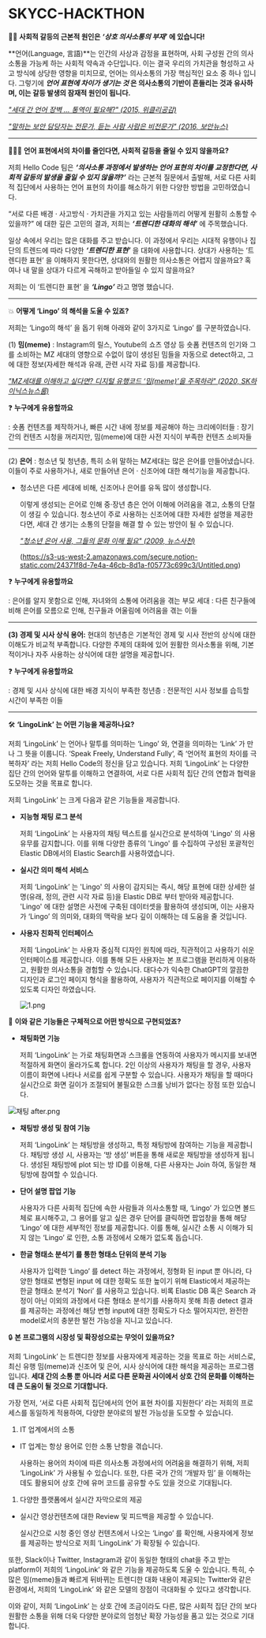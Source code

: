 # SKYCC-HACKTHON


☝🏼 **사회적 갈등의 근본적 원인은 *‘상호 의사소통의 부재’* 에 있습니다!**


**언어(Language, 言語)**는 인간의 사상과 감정을 표현하며, 사회 구성원 간의 의사소통을 가능케 하는 사회적 약속과 수단입니다. 이는 결국 우리의 가치관을 형성하고 사고 방식에 상당한 영향을 미치므로, 언어는 의사소통의 가장 핵심적인 요소 중 하나 입니다. 그렇기에 ***언어 표현에 차이가 생기는 것* 은 의사소통의 기반이 흔들리는 것과 유사하며, 이는 갈등 발생의 잠재적 원인이 됩니다.**

[*"세대 간 언어 장벽 ... 통역이 필요해?" (2015, 위클리공감)*](https://www.korea.kr/news/policyNewsView.do?newsId=148798300)

[*"말하는 보안 담당자는 전문가, 듣는 사람 사람은 비전문가" (2016, 보안뉴스)*](https://www.boannews.com/media/view.asp?idx=51712)

---

🙋🏼‍♂️ **언어 표현에서의 차이를 줄인다면, 사회적 갈등을 줄일 수 있지 않을까요?**


저희 Hello Code 팀은 ***‘의사소통 과정에서 발생하는 언어 표현의 차이를 교정한다면, 사회적 갈등의 발생을 줄일 수 있지 않을까?’*** 라는 근본적 질문에서 출발해, 서로 다른 사회적 집단에서 사용하는 언어 표현의 차이를 해소하기 위한 다양한 방법을 고민하였습니다.

“서로 다른 배경 · 사고방식 · 가치관을 가지고 있는 사람들끼리 어떻게 원활히 소통할 수 있을까?” 에 대한 깊은 고민의 결과, 저희는 ***‘트렌디한 대화의 해석’*** 에 주목했습니다.

일상 속에서 우리는 많은 대화를 주고 받습니다. 이 과정에서 우리는 시대적 유행이나 집단의 트렌드에 따라 다양한 ***‘트렌디한 표현’*** 을 대화에 사용합니다. 상대가 사용하는 ‘트렌디한 표현’ 을 이해하지 못한다면, 상대와의 원활한 의사소통은 어렵지 않을까요? 혹여나 내 말을 상대가 다르게 곡해하고 받아들일 수 있지 않을까요? 

저희는 이 ‘트렌디한 표현’ 을 ***‘Lingo’*** 라고 명명 했습니다.

---

💥 **어떻게 ‘Lingo’ 의 해석을 도울 수 있죠?**


저희는 ‘Lingo의 해석’ 을 돕기 위해 아래와 같이 3가지로 ‘Lingo’ 를 구분하였습니다.

(1) **밈(meme)** : Instagram의 릴스, Youtube의 쇼츠 영상 등 숏폼 컨텐츠의 인기와 그를 소비하는 MZ 세대의 영향으로 수없이 많이 생성된 밈들을 자동으로 detect하고, 그에 대한 정보(자세한 해석과 유래, 관련 시각 자료 등)를 제공합니다.

[*"MZ세대를 이해하고 싶다면? 디지털 유행코드 ‘밈(meme)’을 주목하라" (2020, SK하이닉스뉴스룸)*](https://news.skhynix.co.kr/post/trendy-code-meme)

❓ **누구에게 유용할까요** 

: 숏폼 컨텐츠를 제작하거나, 빠른 시간 내에 정보를 제공해야 하는 크리에이터들
: 장기간의 컨텐츠 시청을 꺼리지만, 밈(meme)에 대한 사전 지식이 부족한 컨텐츠 소비자들

---

(2) **은어** : 청소년 및 청년층, 특히 소위 말하는 MZ세대는 많은 은어를 만들어냈습니다. 이들이 주로 사용하거나, 새로 만들어낸 은어 · 신조어에 대한 해석기능을 제공합니다.

- 청소년은 다른 세대에 비해, 신조어나 은어를 유독 많이 생성합니다.
    
    이렇게 생성되는 은어로 인해 중·장년 층은 언어 이해에 어려움을 겪고, 소통의 단절이 생길 수 있습니다. 청소년이 주로 사용하는 신조어에 대한 자세한 설명을 제공한다면, 세대 간 생기는 소통의 단절을 해결 할 수 있는 방안이 될 수 있습니다.
    
    [*"청소년 은어 사용, 그들의 문화 이해 필요" (2009, 뉴스사천)*](https://www.news4000.com/news/articleView.html?idxno=2042)
    
    (https://s3-us-west-2.amazonaws.com/secure.notion-static.com/24371f8d-7e4a-46cb-8d1a-f05773c699c3/Untitled.png)
    

❓ **누구에게 유용할까요** 

: 은어를 알지 못함으로 인해, 자녀와의 소통에 어려움을 겪는 부모 세대
: 다른 친구들에 비해 은어를 모름으로 인해, 친구들과 어울림에 어려움을 겪는 이들

---

**(3) 경제 및 시사 상식 용어:** 현대의 청년층은 기본적인 경제 및 시사 전반의 상식에 대한 이해도가 비교적 부족합니다. 다양한 주제의 대화에 있어 원활한 의사소통을 위해, 기본적이거나 자주 사용하는 상식어에 대한 설명을 제공합니다.

❓ **누구에게 유용할까요** 

: 경제 및 시사 상식에 대한 배경 지식이 부족한 청년층                                                                           : 전문적인 시사 정보를 습득할 시간이 부족한 이들 

---

🛠 **‘LingoLink’ 는 어떤 기능을 제공하나요?**


저희 ‘LingoLink’ 는 언어나 말투를 의미하는 ‘Lingo’ 와, 연결을 의미하는 ‘Link’ 가 만나 그 뜻을 이룹니다. ‘Speak Freely, Understand Fully‘, 즉 ‘언어적 표현의 차이를 극복하자’ 라는 저희 Hello Code의 정신을 담고 있습니다. 저희 ‘LingoLink’ 는 다양한 집단 간의 언어와 말투를 이해하고 연결하여, 서로 다른 사회적 집단 간의 연합과 협력을 도모하는 것을 목표로 합니다. 

저희 ‘LingoLink’ 는 크게 다음과 같은 기능들을 제공합니다.

- **지능형 채팅 로그 분석**
    
    저희 ‘LingoLink’ 는 사용자의 채팅 텍스트를 실시간으로 분석하여 'Lingo' 의 사용 유무를 감지합니다. 이를 위해 다양한 종류의 'Lingo' 를 수집하여 구성된 포괄적인 Elastic DB에서의 Elastic Search를 사용하였습니다.
    
- **실시간 의미 해석 서비스**
    
    저희 ‘LingoLink’ 는 'Lingo' 의 사용이 감지되는 즉시, 해당 표현에 대한 상세한 설명(유래, 정의, 관련 시각 자료 등)을 Elastic DB로 부터 받아와 제공합니다. 'Lingo' 에 대한 설명은 사전에 구축된 데이터셋을 활용하여 생성되며, 이는 사용자가 ‘Lingo’ 의 의미와, 대화의 맥락을 보다 깊이 이해하는 데 도움을 줄 것입니다.
    
- **사용자 친화적 인터페이스**
    
    저희 ‘LingoLink’ 는 사용자 중심적 디자인 원칙에 따라, 직관적이고 사용하기 쉬운 인터페이스를 제공합니다. 이를 통해 모든 사용자는 본 프로그램을 편리하게 이용하고, 원활한 의사소통을 경험할 수 있습니다. 대다수가 익숙한 ChatGPT의 깔끔한 디자인과 로그인 페이지 형식을 활용하여, 사용자가 직관적으로 페이지를 이해할 수 있도록 디자인 하였습니다. 
    
    ![1.png](https://s3-us-west-2.amazonaws.com/secure.notion-static.com/23df1f26-90bf-48ae-bbc1-e2b1bffc89cf/1.png)
    

👊 **이와 같은 기능들은 구체적으로 어떤 방식으로 구현되었죠?**


- **채팅화면 기능**
    
    저희 ‘LingoLink’ 는 가로 채팅화면과 스크롤을 연동하여 사용자가 메시지를 보내면 적절하게 화면이 올라가도록 합니다. 2인 이상의 사용자가 채팅을 할 경우, 사용자 이름이 화면에 나타나 서로를 쉽게 구분할 수 있습니다. 사용자가 채팅을 할 때마다 실시간으로 화면 길이가 조절되어 불필요한 스크롤 낭비가 없다는 장점 또한 있습니다.
    

![채팅 after.png](https://s3-us-west-2.amazonaws.com/secure.notion-static.com/4d8d0210-ec89-47c3-9931-ea14c0fe14a8/%EC%B1%84%ED%8C%85_after.png)

- **채팅방 생성 및 참여 기능**
    
    저희 ‘LingoLink’ 는 채팅방을 생성하고, 특정 채팅방에 참여하는 기능을 제공합니다. 채팅방 생성 시, 사용자는 ‘방 생성’ 버튼을 통해 새로운 채팅방을 생성하게 됩니다. 생성된 채팅방에 plot 되는 방 ID를 이용해, 다른 사용자는 Join 하여, 동일한 채팅방에 참여할 수 있습니다.
    

- **단어 설명 팝업 기능**
    
    사용자가 다른 사회적 집단에 속한 사람들과 의사소통할 때, ‘Lingo’ 가 있으면 볼드체로 표시해주고, 그 용어를 알고 싶은 경우 단어를 클릭하면 팝업창을 통해 해당 ‘Lingo’ 에 대한 세부적인 정보를 제공합니다. 이를 통해, 실시간 소통 시 이해가 되지 않는 ‘Lingo’ 로 인한, 소통 과정에서 오해가 없도록 돕습니다.
    

- **한글 형태소 분석기 <Nori>를 통한 형태소 단위의 분석 기능**
    
    사용자가 입력한 ‘Lingo’ 를 detect 하는 과정에서, 정형화 된 input 뿐 아니라, 다양한 형태로 변형된 input 에 대한 정확도 또한 높이기 위해 Elastic에서 제공하는 한글 형태소 분석기 ‘Nori’ 를 사용하고 있습니다. 비록 Elastic DB 혹은 Search 과정이 아닌 이외의 과정에서 다른 형태소 분석기를 사용하지 못해 최종 detect 결과를 제공하는 과정에선 해당 변형 input에 대한 정확도가 다소 떨어지지만, 완전한 model로서의 충분한 발전 가능성을 지니고 있습니다.
    


🔒 **본 프로그램의 시장성 및 확장성으로는 무엇이 있을까요?**

저희 ‘LingoLink’ 는 트렌디한 정보를 사용자에게 제공하는 것을 목표로 하는 서비스로, 최신 유행 밈(meme)과 신조어 및 은어, 시사 상식어에 대한 해석을 제공하는 프로그램입니다. **세대 간의 소통 뿐 아니라 서로 다른 문화권 사이에서 상호 간의 문화를 이해하는 데 큰 도움이 될 것으로 기대합니다.**

가장 먼저, ‘서로 다른 사회적 집단에서의 언어 표현 차이를 지원한다’ 라는 저희의 프로세스를 동일하게 적용하여, 다양한 분야로의 발전 가능성을 도모할 수 있습니다.

1. IT 업계에서의 소통
- IT 업계는 항상 용어로 인한 소통 난항을 겪습니다.
    
    사용하는 용어의 차이에 따른 의사소통 과정에서의 어려움을 해결하기 위해, 저희 ‘LingoLink’ 가 사용될 수 있습니다. 또한, 다른 국가 간의 ‘개발자 밈’ 을 이해하는 데도 활용되어 상호 간에 유머 코드를 공유할 수도 있을 것으로 기대됩니다.
    

1. 다양한 플랫폼에서 실시간 자막으로의 제공
- 실시간 영상컨텐츠에 대한 Review 및 피드백을 제공할 수 있습니다.
    
    실시간으로 시청 중인 영상 컨텐츠에서 나오는 ‘Lingo’ 를 확인해, 사용자에게 정보를 제공하는 방식으로 저희 ‘LingoLink’ 가 확장될 수 있습니다.
    

또한, Slack이나 Twitter, Instagram과 같이 동일한 형태의 chat을 주고 받는 platform이 저희의 ‘LingoLink’ 와 같은 기능을 제공하도록 도울 수 있습니다. 특히, 수많은 밈(meme)들과 빠르게 뒤바뀌는 트렌디한 대화 내용이 제공되는 Twitter와 같은 환경에서, 저희의 ‘LingoLink’ 와 같은 모델의 장점이 극대화될 수 있다고 생각합니다.

이와 같이, 저희 ‘LingoLink’ 는 상호 간에 조금이라도 다른, 많은 사회적 집단 간의 보다 원활한 소통을 위해 더욱 다양한 분야로의 엄청난 확장 가능성을 품고 있는 것으로 기대합니다.
